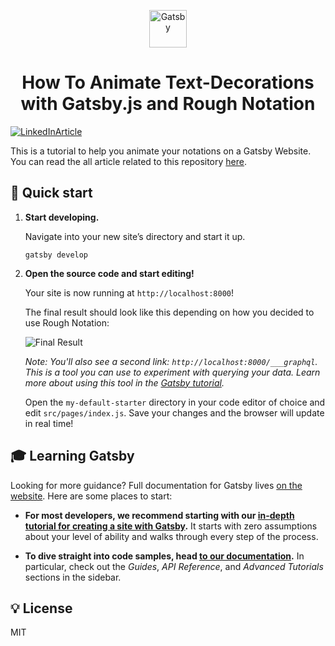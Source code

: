 <!--  -->
<p align="center">
    <img alt="Gatsby" src="https://www.gatsbyjs.com/Gatsby-Monogram.svg" width="60" />
<h1 align="center">
How To Animate Text-Decorations with Gatsby.js and Rough Notation</h1>

</p>

[![LinkedInArticle](https://miro.medium.com/max/1000/1*a4vvNCCXCSpcfOR4h0vY_g.jpeg)](https://medium.com/frontend-digest/how-to-animate-text-decorations-with-gatsby-js-and-rough-notation-cc349d86603d)

This is a tutorial to help you animate your notations on a Gatsby Website. You can read the all article related to this repository [here](https://medium.com/frontend-digest/how-to-animate-text-decorations-with-gatsby-js-and-rough-notation-cc349d86603).


## 🚀 Quick start


1.  **Start developing.**

    Navigate into your new site’s directory and start it up.

    ```shell
    gatsby develop
    ```

2.  **Open the source code and start editing!**

    Your site is now running at `http://localhost:8000`!
    
    
    The final result should look like this depending on how you decided to use Rough Notation:
     
     ![Final Result](https://miro.medium.com/max/1200/1*e0W2EduNYVTTg60FI1ypsw.gif)



    _Note: You'll also see a second link: _`http://localhost:8000/___graphql`_. This is a tool you can use to experiment with querying your data. Learn more about using this tool in the [Gatsby tutorial](https://www.gatsbyjs.com/tutorial/part-five/#introducing-graphiql)._

    Open the `my-default-starter` directory in your code editor of choice and edit `src/pages/index.js`. Save your changes and the browser will update in real time!


## 🎓 Learning Gatsby

Looking for more guidance? Full documentation for Gatsby lives [on the website](https://www.gatsbyjs.com/). Here are some places to start:

- **For most developers, we recommend starting with our [in-depth tutorial for creating a site with Gatsby](https://www.gatsbyjs.com/tutorial/).** It starts with zero assumptions about your level of ability and walks through every step of the process.

- **To dive straight into code samples, head [to our documentation](https://www.gatsbyjs.com/docs/).** In particular, check out the _Guides_, _API Reference_, and _Advanced Tutorials_ sections in the sidebar.

## 💡 License

MIT



<!-- -->

